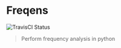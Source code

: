 # Freqens
![TravisCI Status](https://magnum.travis-ci.com/BraulioVM/freqens.svg?token=qKkPGCZvRdJvJ693qC2L)
> Perform frequency analysis in python